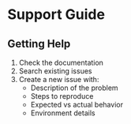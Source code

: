 # Support Guide

## Getting Help

1. Check the documentation
2. Search existing issues
3. Create a new issue with:
   - Description of the problem
   - Steps to reproduce
   - Expected vs actual behavior
   - Environment details
